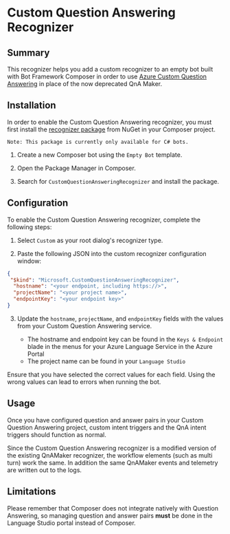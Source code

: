 # Custom Question Answering Recognizer 

## Summary
This recognizer helps you add a custom recognizer to an empty bot built with Bot Framework Composer in order to use [Azure Custom Question Answering](https://azure.microsoft.com/en-us/products/cognitive-services/question-answering/) in place of the now deprecated QnA Maker.

## Installation
In order to enable the Custom Question Answering recognizer, you must first install the [recognizer package](https://www.nuget.org/packages/Microsoft.Bot.Components.Recognizers.CustomQuestionAnsweringRecognizer) from NuGet in your Composer project. 

```
Note: This package is currently only available for C# bots.
```

1. Create a new Composer bot using the `Empty Bot` template.

2. Open the Package Manager in Composer.

3. Search for `CustomQuestionAnsweringRecognizer` and install the package.

## Configuration
To enable the Custom Question Answering recognizer, complete the following steps:

1. Select `Custom` as your root dialog's recognizer type. 

2. Paste the following JSON into the custom recognizer configuration window:

```json
{
 "$kind": "Microsoft.CustomQuestionAnsweringRecognizer",
  "hostname": "<your endpoint, including https://>",
  "projectName": "<your project name>",
  "endpointKey": "<your endpoint key>"
}
```
3. Update the `hostname`, `projectName`, and `endpointKey` fields with the values from your Custom Question Answering service.

    - The hostname and endpoint key can be found in the `Keys & Endpoint` blade in the menus for your Azure Language Service in the Azure Portal
    - The project name can be found in your `Language Studio`

Ensure that you have selected the correct values for each field. Using the wrong values can lead to errors when running the bot.

## Usage
Once you have configured question and answer pairs in your Custom Question Answering project, custom intent triggers and the QnA intent triggers should function as normal.

Since the Custom Question Answering recognizer is a modified version of the existing QnAMaker recognizer, the workflow elements (such as multi turn) work the same. In addition the same QnAMaker events and telemetry are written out to the logs.

## Limitations
Please remember that Composer does not integrate natively with Question Answering, so managing question and answer pairs **must** be done in the Language Studio portal instead of Composer.